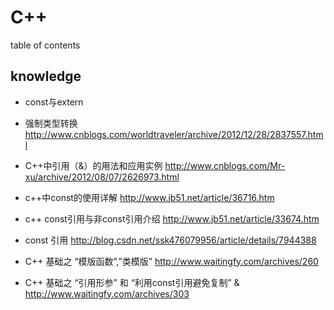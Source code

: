 ﻿# C++ 

table of contents

## knowledge
* const与extern

* 强制类型转换
http://www.cnblogs.com/worldtraveler/archive/2012/12/28/2837557.html


* C++中引用（&）的用法和应用实例
http://www.cnblogs.com/Mr-xu/archive/2012/08/07/2626973.html

* c++中const的使用详解
http://www.jb51.net/article/36716.htm

* c++ const引用与非const引用介绍
http://www.jb51.net/article/33674.htm

* const 引用
http://blog.csdn.net/ssk476079956/article/details/7944388

* C++ 基础之 “模版函数”,”类模版”
http://www.waitingfy.com/archives/260

* C++ 基础之 “引用形参” 和 “利用const引用避免复制” &
http://www.waitingfy.com/archives/303







